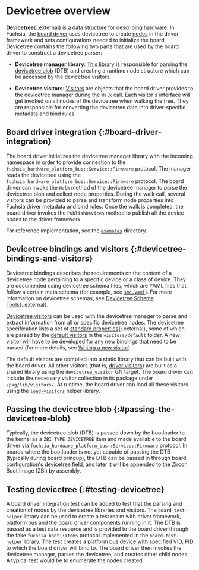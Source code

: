 # Devicetree overview

[**Devicetree**][devicetree-spec]{:.external} is a data structure for describing
hardware. In Fuchsia, the [board driver][board-driver] uses devicetree to create
[nodes][nodes] in the driver framework and sets configurations needed to
initialize the board. Devicetree contains the following two parts that are used
by the board driver to construct a devicetree parser:

- **Devicetree manager library**: [This library][devicetree-manager] is
  responsible for parsing the [devicetree blob](#passing-the-devicetree-blob)
  (DTB) and creating a runtime node structure which can be accessed by the
  devicetree visitors.

- **Devicetree visitors**: [Visitors][visitors] are objects that the board
  driver provides to the devicetree manager during the `Walk` call. Each
  visitor's interface will get invoked on all nodes of the devicetree when
  walking the tree. They are responsible for converting the devicetree data
  into driver-specific metadata and bind rules.

## Board driver integration {:#board-driver-integration}

The board driver initializes the devicetree manager library with the incoming
namespace in order to provide connection to the
`fuchsia_hardware_platform_bus::Service::Firmware` protocol. The manager reads
the devicetree using the `fuchsia_hardware_platform_bus::Service::Firmware`
protocol. The board driver can invoke the `Walk` method of the devicetree
manager to parse the devicetree blob and collect node properties. During the
walk call, several visitors can be provided to parse and transform node
properties into Fuchsia driver metadata and bind rules. Once the walk is
completed, the board driver invokes the `PublishDevices` method to publish all
the device nodes to the driver framework.

For reference implementation, see the [`examples`][devicetree-examples]
directory.

## Devicetree bindings and visitors {:#devicetree-bindings-and-visitors}

Devicetree bindings describes the requirements on the content of a devicetree
node pertaining to a specific device or a class of device. They are documented
using devicetree schema files, which are YAML files that follow a certain meta
schema (for example, see [`smc.yaml`][smc-yaml]). For more information on
devicetree schemas, see [Devicetree Schema Tools][dt-schema]{:.external}.

[Devicetree visitors][visitors] can be used with the devicetree manager to parse
and extract information from all or specific devicetree nodes. The devicetree
specification lists a set of
[standard properties][standard-properties]{:.external}, some of which are parsed
by the [default visitors][default-visitors] in the `visitors/default` folder.
A new visitor will have to be developed for any new bindings that need to be
parsed (for more details, see [Writing a new visitor][writing-new-visitor]).

The default visitors are compiled into a static library that can be built with
the board driver. All other visitors (that is,
[driver visitors][driver-visitors]) are built as a shared library using the
`devicetree_visitor` GN target. The board driver can include the necessary
visitor collection in its package under `/pkg/lib/visitors/`. At runtime, the
board driver can load all these visitors using the
[`load-visitors`][load-visitors] helper library.

## Passing the devicetree blob {:#passing-the-devicetree-blob}

Typically, the devicetree blob (DTB) is passed down by the bootloader to the
kernel as a `ZBI_TYPE_DEVICETREE` item and made available to the board driver
via `fuchsia_hardware_platform_bus::Service::Firmware` protocol. In boards where
the bootloader is not yet capable of passing the DTB (typically during board
bringup), the DTB can be passed in through board configuration's devicetree
field, and later it will be appended to the Zircon Boot Image (ZBI) by assembly.

## Testing devicetree {:#testing-devicetree}

A board driver integration test can be added to test that the parsing and
creation of nodes by the devicetree libraries and visitors. The
`board-test-helper` library can be used to create a test realm with driver
framework, platform bus and the board driver components running in it. The DTB
is passed as a test data resource and is provided to the board driver through
the fake `fuchsia_boot::Items` protocol implemented in the `board-test-helper`
library. The test creates a platform bus device with specified VID, PID to
which the board driver will bind to. The board driver then invokes the
devicetree manager, parses the devicetree, and creates other child nodes.
A typical test would be to enumerate the nodes created.

<!-- Reference links -->

[devicetree-spec]: https://devicetree-specification.readthedocs.io/en/v0.3/index.html
[nodes]: /docs/concepts/drivers/drivers_and_nodes.md
[devicetree-examples]: https://source.corp.google.com/h/turquoise-internal/turquoise/+/main:sdk/lib/driver/devicetree/examples/
[smc-yaml]: https://cs.opensource.google/fuchsia/fuchsia/+/main:sdk/lib/driver/devicetree/visitors/default/smc/smc.yaml
[dt-schema]: https://github.com/devicetree-org/dt-schema
[standard-properties]: https://devicetree-specification.readthedocs.io/en/v0.3/devicetree-basics.html#standard-properties
[visitors]: /docs/development/boards/devicetree-visitors.md
[writing-new-visitor]: /docs/development/boards/devicetree-visitors.md#write-a-new-visitor
[default-visitors]: /docs/development/boards/devicetree-visitors.md#default-visitors
[driver-visitors]: /docs/development/boards/devicetree-visitors.md#driver-visitors
[board-driver]: /docs/development/boards/bringup.md#board-driver
[load-visitors]: /docs/development/boards/devicetree-visitors.md#helper-libraries
[devicetree-manager]: https://cs.opensource.google/fuchsia/fuchsia/+/main:sdk/lib/driver/devicetree/manager/
